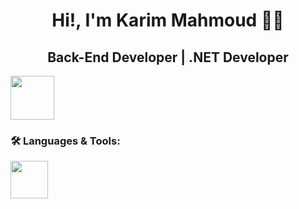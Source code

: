 <h1 align="center">Hi!, I'm Karim Mahmoud 👋🏼</h1>

<h2 align="center">Back-End Developer | .NET Developer</h2>

  </p>


  <p align="left"> <!-- LinkedIn -->
    <a href="https://www.linkedin.com/in/karim-m-01a69a320/">
      <img src="https://raw.githubusercontent.com/rahuldkjain/github-profile-readme-generator/master/src/images/icons/Social/linked-in-alt.svg" height="70"/>
    </a>
  </p>

<h3 align="left">🛠️ Languages & Tools:</h3>
  <p align="left">
    <img height="60" src="https://go-skill-icons.vercel.app/api/icons?i=cpp,python,cs,dotnet,sqlserver,html,css,js,angular,git,stackoverflow"/>
  </p>

